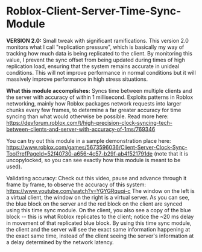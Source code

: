 # Roblox-Client-Server-Time-Sync-Module

**VERSION 2.0:**
Small tweak with significant ramifications. This version 2.0 monitors what I call "replication pressure", which is basically my way of tracking how much data is being replicated to the client. By monitoring this value, I prevent the sync offset from being updated during times of high replication load, ensuring that the system remains accurate in unideal conditions. This will not improve performance in normal conditions but it will massively improve performance in high stress situations.

**What this module accomplishes:**
Syncs time between multiple clients and the server with accuracy of within 1 millisecond. Exploits patterns in Roblox networking, mainly how Roblox packages network requests into larger chunks every few frames, to determine a far greater accuracy for time syncing than what would otherwise be possible. Read more here: https://devforum.roblox.com/t/high-precision-clock-syncing-tech-between-clients-and-server-with-accuracy-of-1ms/769346

You can try out this module in a sample demonstration place here: https://www.roblox.com/games/5673596036/Client-Server-Clock-Sync-Tool?refPageId=52f40730-a656-4c57-b29f-ab4f521791de (note that it is uncopylocked, so you can see exactly how this module is meant to be used).

Validating accuracy:
Check out this video, pause and advance through it frame by frame, to observe the accuracy of this system: https://www.youtube.com/watch?v=YGYGRquqi-c
The window on the left is a virtual client, the window on the right is a virtual server. As you can see, the blue block on the server and the red block on the client are synced using this time sync module. On the client, you also see a copy of the blue block -- this is what Roblox replicates to the client; notice the ~20 ms delay in movement of that replicated blue block. By using this time sync module, the client and the server will see the exact same information happening at the exact same time, instead of the client seeing the server's information at a delay determined by the network latency.
